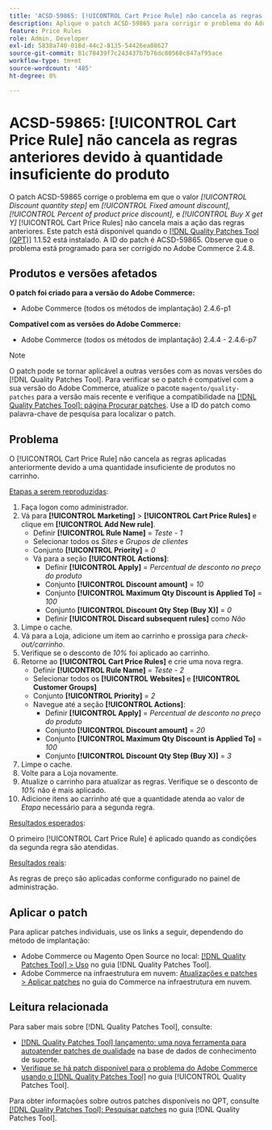 ```yaml
---
title: 'ACSD-59865: [!UICONTROL Cart Price Rule] não cancela as regras anteriores devido à quantidade insuficiente do produto'
description: Aplique o patch ACSD-59865 para corrigir o problema do Adobe Commerce em que o valor *Etapa de quantidade de desconto* em *Desconto de quantia fixa,* *Porcentagem de desconto de preço do produto,* e *Comprar X obtém Y* [!UICONTROL Cart Price Rules] não cancela mais a ação das regras anteriores.
feature: Price Rules
role: Admin, Developer
exl-id: 5838a740-018d-44c2-8135-54426ea08627
source-git-commit: 81c78439f7c243437b7b76dc80560c847af95ace
workflow-type: tm+mt
source-wordcount: '485'
ht-degree: 0%

---
```


# ACSD-59865: [!UICONTROL Cart Price Rule] não cancela as regras anteriores devido à quantidade insuficiente do produto

O patch ACSD-59865 corrige o problema em que o valor *[!UICONTROL Discount quantity step]* em *[!UICONTROL Fixed amount discount],* *[!UICONTROL Percent of product price discount],* e *[!UICONTROL Buy X get Y]* [!UICONTROL Cart Price Rules] não cancela mais a ação das regras anteriores. Este patch está disponível quando o [[!DNL Quality Patches Tool (QPT)]](https://experienceleague.adobe.com/en/docs/commerce-knowledge-base/kb/announcements/commerce-announcements/magento-quality-patches-released-new-tool-to-self-serve-quality-patches) 1.1.52 está instalado. A ID do patch é ACSD-59865. Observe que o problema está programado para ser corrigido no Adobe Commerce 2.4.8.

## Produtos e versões afetados

**O patch foi criado para a versão do Adobe Commerce:**

* Adobe Commerce (todos os métodos de implantação) 2.4.6-p1

**Compatível com as versões do Adobe Commerce:**

* Adobe Commerce (todos os métodos de implantação) 2.4.4 - 2.4.6-p7

>[!NOTE]
>
>O patch pode se tornar aplicável a outras versões com as novas versões do [!DNL Quality Patches Tool]. Para verificar se o patch é compatível com a sua versão do Adobe Commerce, atualize o pacote `magento/quality-patches` para a versão mais recente e verifique a compatibilidade na [[!DNL Quality Patches Tool]: página Procurar patches](https://experienceleague.adobe.com/tools/commerce-quality-patches/index.html). Use a ID do patch como palavra-chave de pesquisa para localizar o patch.

## Problema

O [!UICONTROL Cart Price Rule] não cancela as regras aplicadas anteriormente devido a uma quantidade insuficiente de produtos no carrinho.

<u>Etapas a serem reproduzidas</u>:

1. Faça logon como administrador.
1. Vá para **[!UICONTROL Marketing]** > **[!UICONTROL Cart Price Rules]** e clique em **[!UICONTROL Add New rule]**.
   * Definir **[!UICONTROL Rule Name]** = *Teste - 1*
   * Selecionar todos os *Sites* e *Grupos de clientes*
   * Conjunto **[!UICONTROL Priority]** = *0*
   * Vá para a seção **[!UICONTROL Actions]**:
      * Definir **[!UICONTROL Apply]** = *Percentual de desconto no preço do produto*
      * Conjunto **[!UICONTROL Discount amount]** = *10*
      * Conjunto **[!UICONTROL Maximum Qty Discount is Applied To]** = *100*
      * Conjunto **[!UICONTROL Discount Qty Step (Buy X)]** = *0*
      * Definir **[!UICONTROL Discard subsequent rules]** como *Não*
1. Limpe o cache.
1. Vá para a Loja, adicione um item ao carrinho e prossiga para *check-out/carrinho*.
1. Verifique se o desconto de *10%* foi aplicado ao carrinho.
1. Retorne ao **[!UICONTROL Cart Price Rules]** e crie uma nova regra.
   * Definir **[!UICONTROL Rule Name]** = *Teste - 2*
   * Selecionar todos os **[!UICONTROL Websites]** e **[!UICONTROL Customer Groups]**
   * Conjunto **[!UICONTROL Priority]** = *2*
   * Navegue até a seção **[!UICONTROL Actions]**:
      * Definir **[!UICONTROL Apply]** = *Percentual de desconto no preço do produto*
      * Conjunto **[!UICONTROL Discount amount]** = *20*
      * Conjunto **[!UICONTROL Maximum Qty Discount is Applied To]** = *100*
      * Conjunto **[!UICONTROL Discount Qty Step (Buy X)]** = *3*
1. Limpe o cache.
1. Volte para a Loja novamente.
1. Atualize o carrinho para atualizar as regras. Verifique se o desconto de *10%* não é mais aplicado.
1. Adicione itens ao carrinho até que a quantidade atenda ao valor de *Etapa* necessário para a segunda regra.

<u>Resultados esperados</u>:

O primeiro [!UICONTROL Cart Price Rule] é aplicado quando as condições da segunda regra são atendidas.

<u>Resultados reais</u>:

As regras de preço são aplicadas conforme configurado no painel de administração.

## Aplicar o patch

Para aplicar patches individuais, use os links a seguir, dependendo do método de implantação:

* Adobe Commerce ou Magento Open Source no local: [[!DNL Quality Patches Tool] > Uso](/help/tools/quality-patches-tool/usage.md) no guia [!DNL Quality Patches Tool].
* Adobe Commerce na infraestrutura em nuvem: [Atualizações e patches > Aplicar patches](https://experienceleague.adobe.com/docs/commerce-cloud-service/user-guide/develop/upgrade/apply-patches.html) no guia do Commerce na infraestrutura em nuvem.

## Leitura relacionada

Para saber mais sobre [!DNL Quality Patches Tool], consulte:

* [[!DNL Quality Patches Tool] lançamento: uma nova ferramenta para autoatender patches de qualidade](https://experienceleague.adobe.com/en/docs/commerce-knowledge-base/kb/announcements/commerce-announcements/magento-quality-patches-released-new-tool-to-self-serve-quality-patches) na base de dados de conhecimento de suporte.
* [Verifique se há patch disponível para o problema do Adobe Commerce usando o  [!DNL Quality Patches Tool]](/help/tools/quality-patches-tool/patches-available-in-qpt/check-patch-for-magento-issue-with-magento-quality-patches.md) no guia [!UICONTROL Quality Patches Tool].

Para obter informações sobre outros patches disponíveis no QPT, consulte [[!DNL Quality Patches Tool]: Pesquisar patches](https://experienceleague.adobe.com/tools/commerce-quality-patches/index.html) no guia [!DNL Quality Patches Tool].
